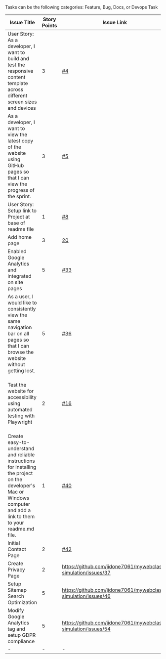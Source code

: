 Tasks can be the following categories: Feature, Bug, Docs, or Devops Task

| Issue Title                                                                                                                                                              | Story Points | Issue Link                                                           | Status      | Assigned to | Assigned on | Completed On | Category | Status                    | Notes                                                                                                  |
|--------------------------------------------------------------------------------------------------------------------------------------------------------------------------|--------------|----------------------------------------------------------------------|-------------|-------------|-------------|--------------|----------|---------------------------|--------------------------------------------------------------------------------------------------------|
| User Story: As a developer, I want to build and test the responsive content template across different screen sizes and devices                                           | 3            | [#4](https://github.com/jidone7061/mywebclass-simulation/issues/4)   | Completed   | kmn6        | 3/13        | 3/14         | Feature  | -                         |                                                                                                        |
| As a developer, I want to view the latest copy of the website using GitHub pages so that I can view the progress of the sprint.                                          | 3            | [#5](https://github.com/jidone7061/mywebclass-simulation/issues/5)   | Completed   | JGI2        | 3/14        | 3/14         | -        | -                         |                                                                                                        |
| User Story: Setup link to Project at base of readme file                                                                                                                 | 1            | [#8](https://github.com/jidone7061/mywebclass-simulation/issues/8)   | Completed   | JGI2        | 3/14        | 3/14         | Feature  | -                         |                                                                                                        |
| Add home page                                                                                                                                                            | 3            | [20](https://github.com/jidone7061/mywebclass-simulation/issues/20)  | Completed   | kmn6        | 3/15        | 3/15         | feature  | -                         |                                                                                                        |
| Enabled Google Analytics and integrated on site pages                                                                                                                    | 5            | [#33](https://github.com/jidone7061/mywebclass-simulation/issues/33) | In Progress | JGI2        | 3/15        | 3/17            | Feature  | Index.html file remaining | -                                                                                                      |
| As a user, I would like to consistently view the same navigation bar on all pages so that I can browse the website without getting lost.                                 | 5            | [#36](https://github.com/jidone7061/mywebclass-simulation/issues/36) | Completed   | kmn6        | 3/16        | 3/16         | feature  |                           | Very difficult due to no previous playwright experience. With experience, this would be 1 story point. |
| Test the website for accessibility using automated testing with Playwright                                                                                               | 2            | [#16](https://github.com/jidone7061/mywebclass-simulation/issues/16) | Completed   | kmn6        | 3/17        | 3/17         | feature  | -                         | third party axe package will do the tests for accessibility. We don't have to create our own tests.    |
| Create easy-to-understand and reliable instructions for installing the project on the developer's Mac or Windows computer and add a link to them to your readme.md file. | 1            | [#40](https://github.com/jidone7061/mywebclass-simulation/issues/40) | Completed   | kmn6        | 3/18        | 3/18         | docs     | -                         |                                                                                                        |
| Initial Contact Page                                                                                                                                                     | 2            | [#42](https://github.com/jidone7061/mywebclass-simulation/issues/42) | Completed   | kmn6        | 3/18        | 3/18         | feature  | -                         |                                                                                                        |
| Create Privacy Page                                                                                                                                                       | 2              | https://github.com/jidone7061/mywebclass-simulation/issues/37       | In Progress  | JGI2           | 3/19           | -            | Feature        | -                         |                                                                                                        |
| Setup Sitemap Search Optimization                                                                                                                                         | 5            | https://github.com/jidone7061/mywebclass-simulation/issues/46         | In Progress   | JGI2          | 3/19           | -            | Feature       | -                         |                                                                                                        |
| Modify Google Analytics tag and setup GDPR compliance                                                                                                                     | 5            | https://github.com/jidone7061/mywebclass-simulation/issues/54          | In Progress   | JGI2          | 3/19           | -            | Feature        | -                         |                                                                                                        |
| -                                                                                                                                                                        | -            | -                                                                    | -           | -           | -           | -            | -        | -                         |                                                                                                        |
